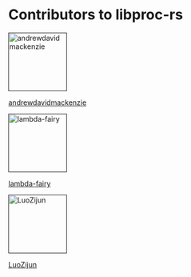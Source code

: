 Contributors to libproc-rs 
=

[<img alt="andrewdavidmackenzie" src="https://avatars3.githubusercontent.com/u/5529132?s=460&v=4" width="117">]()

[andrewdavidmackenzie](https://github.com/andrewdavidmackenzie)

[<img alt="lambda-fairy" src="https://avatars3.githubusercontent.com/u/1572323?s=400&v=4" width="117">]()

[lambda-fairy](https://github.com/lambda-fairy)

[<img alt="LuoZijun" src="https://avatars1.githubusercontent.com/u/717717?s=400&v=4" width="117">]()

[LuoZijun](https://github.com/LuoZijun)